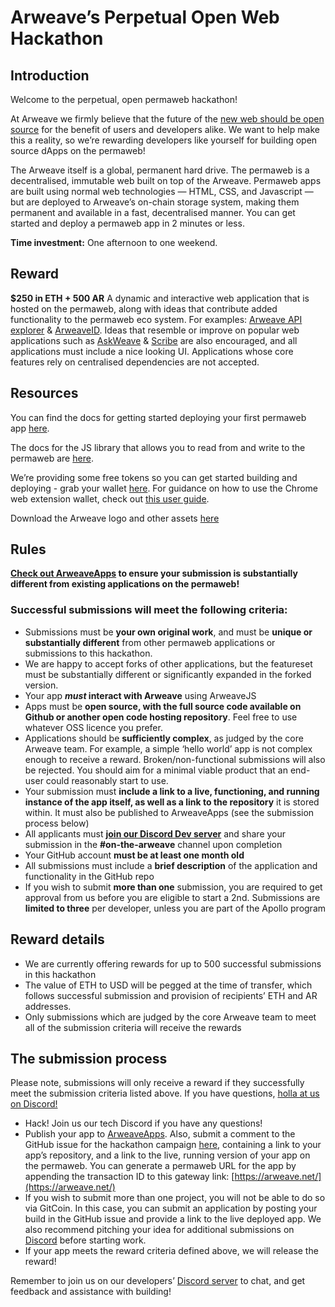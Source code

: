 # **Arweave’s Perpetual Open Web Hackathon**

## **Introduction**

Welcome to the perpetual, open permaweb hackathon!

At Arweave we firmly believe that the future of the [new web should be open source](https://medium.com/@arweave/towards-an-open-source-web-9ffe201fc044) for the benefit of users and developers alike. We want to help make this a reality, so we’re rewarding developers like yourself for building open source dApps on the permaweb!

The Arweave itself is a global, permanent hard drive. The permaweb is a decentralised, immutable web built on top of the Arweave. Permaweb apps are built using normal web technologies — HTML, CSS, and Javascript — but are deployed to Arweave’s on-chain storage system, making them permanent and available in a fast, decentralised manner. You can get started and deploy a permaweb app in 2 minutes or less.

**Time investment:** One afternoon to one weekend.

## **Reward**

**$250 in ETH + 500 AR**
A dynamic and interactive web application that is hosted on the permaweb, along with ideas that contribute added functionality to the permaweb eco system. For examples: [Arweave API explorer](https://arweave.net/LHff4F45o7ipDqjoePG0PDG5BD2hLD8xf17OBg4FjRE) & [ArweaveID](https://arweave.net/fGUdNmXFmflBMGI2f9vD7KzsrAc1s1USQgQLgAVT0W0). Ideas that resemble or improve on popular web applications such as [AskWeave](https://arweave.net/HhIjOjxgHYXJU5RVjRYfAR017vbZdujbCSlaA8NQ20U) & [Scribe](https://arweave.net/VOKAC_SYiUzbJrEaIY5SEBh1pf0bGQOd8c7G68nzet4#/) are also encouraged, and all applications must include a nice looking UI. Applications whose core features rely on centralised dependencies are not accepted. 

## **Resources**

You can find the docs for getting started deploying your first permaweb app [here](https://docs.arweave.org/developers/tools/arweave-deploy).

The docs for the JS library that allows you to read from and write to the permaweb are [here](https://github.com/ArweaveTeam/arweave-js).

We’re providing some free tokens so you can get started building and deploying - grab your wallet [here](https://tokens.arweave.org/#/wallet). For guidance on how to use the Chrome web extension wallet, check out [this user guide](https://docs.arweave.org/info/wallets/arweave-web-extension-wallet).

Download the Arweave logo and other assets [here](https://drive.google.com/drive/folders/1oMkfZvYb3uIKYX_AP4M0lPkylpMimm5K?usp=sharing)

## **Rules**

**[Check out ArweaveApps](http://arweaveapps.com) to ensure your submission is substantially different from existing applications on the permaweb!**

### **Successful submissions will meet the following criteria:**

- Submissions must be **your own original work**, and must be **unique or substantially different** from other permaweb applications or submissions to this hackathon.
- We are happy to accept forks of other applications, but the featureset must be substantially different or significantly expanded in the forked version.
- Your app **_must_ interact with Arweave** using ArweaveJS 
- Apps must be **open source, with the full source code available on Github or another open code hosting repository**. Feel free to use whatever OSS licence you prefer.
- Applications should be **sufficiently complex**, as judged by the core Arweave team. For example, a simple ‘hello world’ app is not complex enough to receive a reward. Broken/non-functional submissions will also be rejected. You should aim for a minimal viable product that an end-user could reasonably start to use.
- Your submission must **include a link to a live, functioning, and running instance of the app itself, as well as a link to the repository** it is stored within. It must also be published to ArweaveApps (see the submission process below)
- All applicants must **[join our Discord Dev server](https://discord.gg/VxJ3xsm)** and share your  submission in the **#on-the-arweave** channel upon completion 
- Your GitHub account **must be at least one month old**
- All submissions must include a **brief description** of the application and functionality in the GitHub repo
- If you wish to submit **more than one** submission, you are required to get approval from us before you are eligible to start a 2nd. Submissions are **limited to three** per developer, unless you are part of the Apollo program 

## **Reward details**

- We are currently offering rewards for up to 500 successful submissions in this hackathon
- The value of ETH to USD will be pegged at the time of transfer, which follows successful submission and provision of recipients’ ETH and AR addresses.
- Only submissions which are judged by the core Arweave team to meet all of the submission criteria will receive the rewards

## **The submission process**

Please note, submissions will only receive a reward if they successfully meet the submission criteria listed above. If you have questions, [holla at us on Discord!](https://discord.gg/VxJ3xsm)

- Hack! Join us our tech Discord if you have any questions!
- Publish your app to [ArweaveApps](https://arweave.net/35IFq9BcIgpSPti9YDYDiaQy4wMfMIKZ25t7hHZrhek). Also, submit a comment to the GitHub issue for the hackathon campaign [here](https://github.com/ArweaveTeam/Bounties/issues/1), containing a link to your app’s repository, and a link to the live, running version of your app on the permaweb. You can generate a permaweb URL for the app by appending the transaction ID to this gateway link: [https://arweave.net/](https://arweave.net/)
- If you wish to submit more than one project, you will not be able to do so via GitCoin. In this case, you can submit an application by posting your build in the GitHub issue and provide a link to the live deployed app. We also recommend pitching your idea for additional submissions on [Discord](https://discord.gg/VxJ3xsm) before starting work.
- If your app meets the reward criteria defined above, we will release the reward!

Remember to join us on our developers’ [Discord server](https://discord.gg/VxJ3xsm) to chat, and get feedback and assistance with building! 
